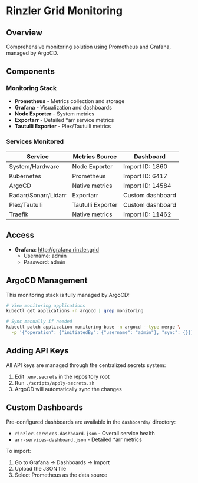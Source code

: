 # Rinzler Grid Monitoring

## Overview

Comprehensive monitoring solution using Prometheus and Grafana, managed by ArgoCD.

## Components

### Monitoring Stack
- **Prometheus** - Metrics collection and storage
- **Grafana** - Visualization and dashboards
- **Node Exporter** - System metrics
- **Exportarr** - Detailed *arr service metrics
- **Tautulli Exporter** - Plex/Tautulli metrics

### Services Monitored

| Service | Metrics Source | Dashboard |
|---------|---------------|-----------|
| System/Hardware | Node Exporter | Import ID: 1860 |
| Kubernetes | Prometheus | Import ID: 6417 |
| ArgoCD | Native metrics | Import ID: 14584 |
| Radarr/Sonarr/Lidarr | Exportarr | Custom dashboard |
| Plex/Tautulli | Tautulli Exporter | Custom dashboard |
| Traefik | Native metrics | Import ID: 11462 |

## Access

- **Grafana**: http://grafana.rinzler.grid
  - Username: admin
  - Password: admin

## ArgoCD Management

This monitoring stack is fully managed by ArgoCD:

```bash
# View monitoring applications
kubectl get applications -n argocd | grep monitoring

# Sync manually if needed
kubectl patch application monitoring-base -n argocd --type merge \
  -p '{"operation": {"initiatedBy": {"username": "admin"}, "sync": {}}}'
```

## Adding API Keys

All API keys are managed through the centralized secrets system:

1. Edit `.env.secrets` in the repository root
2. Run `./scripts/apply-secrets.sh`
3. ArgoCD will automatically sync the changes

## Custom Dashboards

Pre-configured dashboards are available in the `dashboards/` directory:
- `rinzler-services-dashboard.json` - Overall service health
- `arr-services-dashboard.json` - Detailed *arr metrics

To import:
1. Go to Grafana → Dashboards → Import
2. Upload the JSON file
3. Select Prometheus as the data source